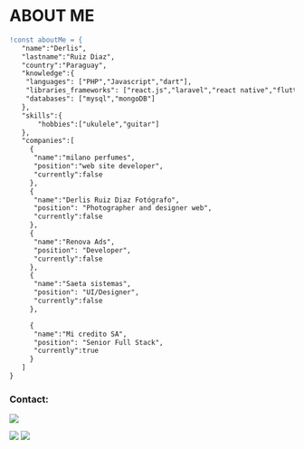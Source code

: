 
# ABOUT ME
```diff
!const aboutMe = {
   "name":"Derlis",
   "lastname":"Ruiz Diaz",
   "country":"Paraguay",
   "knowledge":{
    "languages": ["PHP","Javascript","dart"],
    "libraries_frameworks": ["react.js","laravel","react native","flutter"],
    "databases": ["mysql","mongoDB"]
   },
   "skills":{
       "hobbies":["ukulele","guitar"] 
   },
   "companies":[
     {
      "name":"milano perfumes",
      "position":"web site developer",
      "currently":false
     },
     {
      "name":"Derlis Ruiz Diaz Fotógrafo",
      "position": "Photographer and designer web",
      "currently":false
     },
     {
      "name":"Renova Ads",
      "position": "Developer",
      "currently":false
     },
     {
      "name":"Saeta sistemas",
      "position": "UI/Designer",
      "currently":false
     },

     {
      "name":"Mi credito SA",
      "position": "Senior Full Stack",
      "currently":true
     }
   ]
}
```

### Contact:

<div>

<a href="https://instagram.com/derlisruizdiazr" target="_blank"><img src="https://img.shields.io/badge/-Instagram-%23E4405F?style=for-the-badge&logo=instagram&logoColor=white" target="_blank"></a>

<a href = "mailto:derlisruizdiaz@hotmail.com"><img src="https://img.shields.io/badge/Gmail-D14836?style=for-the-badge&logo=gmail&logoColor=white" target="_blank"></a>
<a href="https://www.linkedin.com/in/derlisruizdiaz" target="_blank"><img src="https://img.shields.io/badge/-LinkedIn-%230077B5?style=for-the-badge&logo=linkedin&logoColor=white" target="_blank"></a>   
</div>



